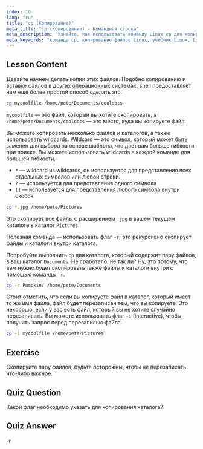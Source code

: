 ```yaml
---
index: 10
lang: "ru"
title: "cp (Копирование)"
meta_title: "cp (Копирование) - Командная строка"
meta_description: "Узнайте, как использовать команду Linux cp для копирования файлов и каталогов. Изучите такие опции, как -r и wildcards. Начните свое путешествие по Linux сегодня!"
meta_keywords: "команда cp, копирование файлов Linux, учебник Linux, Linux для начинающих, cp -r, wildcards Linux, руководство Linux"
---
```


## Lesson Content

Давайте начнем делать копии этих файлов. Подобно копированию и вставке файлов в других операционных системах, shell предоставляет нам еще более простой способ сделать это.

```bash
cp mycoolfile /home/pete/Documents/cooldocs
```

`mycoolfile` — это файл, который вы хотите скопировать, а `/home/pete/Documents/cooldocs` — это место, куда вы копируете файл.

Вы можете копировать несколько файлов и каталогов, а также использовать wildcards. Wildcard — это символ, который может быть заменен для выбора на основе шаблона, что дает вам больше гибкости при поиске. Вы можете использовать wildcards в каждой команде для большей гибкости.

- `*` — wildcard из wildcards, он используется для представления всех отдельных символов или любой строки.
- `?` — используется для представления одного символа
- `[]` — используется для представления любого символа внутри скобок

```bash
cp *.jpg /home/pete/Pictures
```

Это скопирует все файлы с расширением `.jpg` в вашем текущем каталоге в каталог `Pictures`.

Полезная команда — использовать флаг `-r`; это рекурсивно скопирует файлы и каталоги внутри каталога.

Попробуйте выполнить `cp` для каталога, который содержит пару файлов, в ваш каталог `Documents`. Не сработало, не так ли? Ну, это потому, что вам нужно будет скопировать также файлы и каталоги внутри с помощью команды `-r`.

```bash
cp -r Pumpkin/ /home/pete/Documents
```

Стоит отметить, что если вы копируете файл в каталог, который имеет то же имя файла, файл будет перезаписан тем, что вы копируете. Это нехорошо, если у вас есть файл, который вы не хотите случайно перезаписать. Вы можете использовать флаг `-i` (interactive), чтобы получить запрос перед перезаписью файла.

```bash
cp -i mycoolfile /home/pete/Pictures
```

## Exercise

Скопируйте пару файлов; будьте осторожны, чтобы не перезаписать что-либо важное.

## Quiz Question

Какой флаг необходимо указать для копирования каталога?

## Quiz Answer

-r

